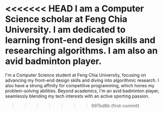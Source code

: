 <<<<<<< HEAD
I am a Computer Science scholar at Feng Chia University. I am dedicated to learning front-end design skills and researching algorithms. I am also an avid badminton player.
=======
I'm a Computer Science student at Feng Chia University, focusing on advancing my front-end design skills and diving into algorithmic research. I also have a strong affinity for competitive programming, which hones my problem-solving abilities. Beyond academics, I'm an avid badminton player, seamlessly blending my tech interests with an active sporting passion.
>>>>>>> 697bd6b (first-commit)
